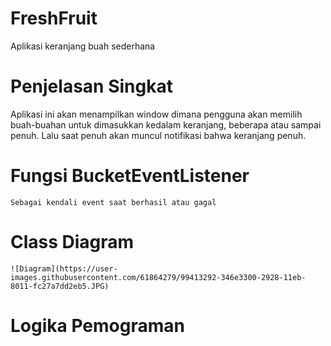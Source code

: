 # FreshFruit
Aplikasi keranjang buah sederhana

# Penjelasan Singkat
Aplikasi ini akan menampilkan window dimana pengguna akan memilih buah-buahan untuk dimasukkan kedalam keranjang, beberapa atau sampai penuh. Lalu saat penuh akan muncul notifikasi bahwa keranjang penuh.

# Fungsi BucketEventListener
    Sebagai kendali event saat berhasil atau gagal
    
# Class Diagram
    ![Diagram](https://user-images.githubusercontent.com/61864279/99413292-346e3300-2928-11eb-8011-fc27a7dd2eb5.JPG)
    
# Logika Pemograman

    
